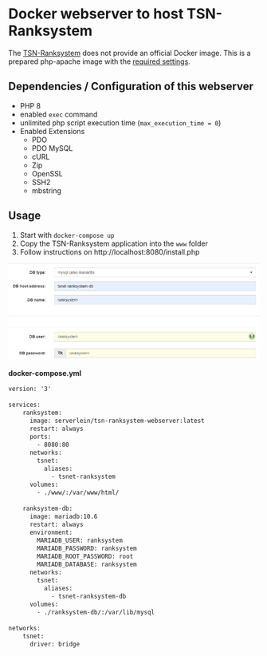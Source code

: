 # Docker webserver to host TSN-Ranksystem

The [TSN-Ranksystem](https://github.com/Newcomer1989/TSN-Ranksystem) does not provide an official Docker image.
This is a prepared php-apache image with the [required settings](https://ts-ranksystem.com/#linux).

## Dependencies / Configuration of this webserver

- PHP 8
- enabled `exec` command
- unlimited php script execution time (`max_execution_time = 0`)
- Enabled Extensions
  - PDO
  - PDO MySQL
  - cURL
  - Zip
  - OpenSSL
  - SSH2
  - mbstring

## Usage

1. Start with `docker-compose up`
2. Copy the TSN-Ranksystem application into the `www` folder
3. Follow instructions on http://localhost:8080/install.php

![Installation Config](db-config.png)

**docker-compose.yml**

```
version: '3'

services:
    ranksystem:
      image: serverlein/tsn-ranksystem-webserver:latest
      restart: always
      ports:
        - 8080:80
      networks:
        tsnet:
          aliases:
            - tsnet-ranksystem
      volumes:
        - ./www/:/var/www/html/

    ranksystem-db:
      image: mariadb:10.6
      restart: always
      environment:
        MARIADB_USER: ranksystem
        MARIADB_PASSWORD: ranksystem
        MARIADB_ROOT_PASSWORD: root
        MARIADB_DATABASE: ranksystem
      networks:
        tsnet:
          aliases:
            - tsnet-ranksystem-db
      volumes:
        - ./ranksystem-db/:/var/lib/mysql

networks:
    tsnet:
      driver: bridge

```
